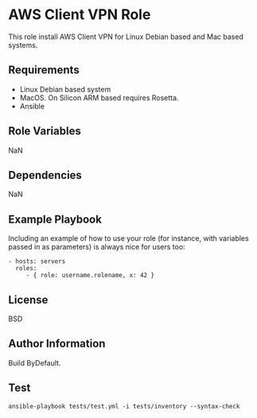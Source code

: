 AWS Client VPN Role
=========
 
This role install AWS Client VPN for Linux Debian based and Mac based systems.

Requirements
------------

- Linux Debian based system
- MacOS. On Silicon ARM based requires Rosetta.
- Ansible

Role Variables
--------------

NaN

Dependencies
------------

NaN

Example Playbook
----------------

Including an example of how to use your role (for instance, with variables passed in as parameters) is always nice for users too:

    - hosts: servers
      roles:
         - { role: username.rolename, x: 42 }

License
-------

BSD

Author Information
------------------

Build ByDefault.

Test
----

``ansible-playbook tests/test.yml -i tests/inventory --syntax-check``

